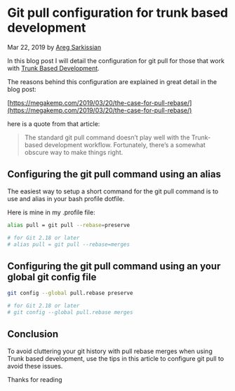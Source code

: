 # Git pull configuration for trunk based development

Mar 22, 2019 by [Areg Sarkissian](https://aregsar.com/about)

In this blog post I will detail the configuration for git pull for those that work with [Trunk Based Development](https://trunkbaseddevelopment.com).

The reasons behind this configuration are explained in great detail in the blog post:

[https://megakemp.com/2019/03/20/the-case-for-pull-rebase/](https://megakemp.com/2019/03/20/the-case-for-pull-rebase/)

here is a quote from that article:

> The standard git pull command doesn’t play well with the Trunk-based development workflow. Fortunately, there’s a somewhat obscure way to make things right.

## Configuring the git pull command using an alias

The easiest way to setup a short command for the git pull command is to use and alias in your bash profile dotfile.

Here is mine in my .profile file:

```bash
alias pull = git pull --rebase=preserve

# for Git 2.18 or later
# alias pull = git pull --rebase=merges
```

## Configuring the git pull command using an your global git config file

```bash
git config --global pull.rebase preserve

# for Git 2.18 or later
# git config --global pull.rebase merges
```

## Conclusion

To avoid cluttering your git history with pull rebase merges when using Trunk based development, use the tips in this article to configure git pull to avoid these issues.

Thanks for reading